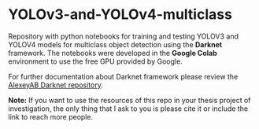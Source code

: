 # YOLOv3-and-YOLOv4-multiclass
Repository with python notebooks for training and testing YOLOV3 and YOLOV4 models for multiclass object detection using the **Darknet** framework.
The notebooks were developed in the **Google Colab** environment to use the free GPU provided by Google. 

For further documentation about Darknet framework please review the [AlexeyAB Darknet repository](https://github.com/AlexeyAB/darknet).

**Note:** If you want to use the resources of this repo in your thesis project of investigation, the only thing that I ask to you is please cite it or include the link to reach more people. 
